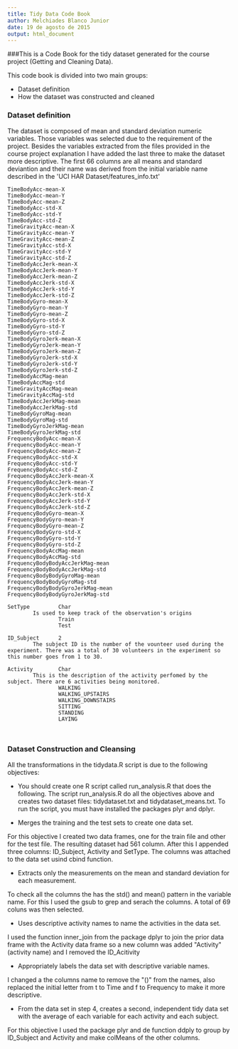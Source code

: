 ```yaml
---
title: Tidy Data Code Book
author: Melchiades Blanco Junior
date: 19 de agosto de 2015
output: html_document
---
```


###This is a Code Book for the tidy dataset generated for the course project (Getting and Cleaning Data).

This code book is divided into two main groups:

* Dataset definition
* How the dataset was constructed and cleaned

### Dataset definition
The dataset is composed of mean and standard deviation numeric variables. Those variables was selected due to the requirement of the project.
Besides the variables extracted from the files provided in the course project explanation I have added the last three to make the dataset more descriptive. The first 66 columns are all means and standard deviantion and their name was derived from the initial variable name described in the 'UCI HAR Dataset/features_info.txt'
```{r}
TimeBodyAcc-mean-X
TimeBodyAcc-mean-Y
TimeBodyAcc-mean-Z          
TimeBodyAcc-std-X
TimeBodyAcc-std-Y
TimeBodyAcc-std-Z           
TimeGravityAcc-mean-X
TimeGravityAcc-mean-Y
TimeGravityAcc-mean-Z       
TimeGravityAcc-std-X
TimeGravityAcc-std-Y
TimeGravityAcc-std-Z
TimeBodyAccJerk-mean-X
TimeBodyAccJerk-mean-Y
TimeBodyAccJerk-mean-Z      
TimeBodyAccJerk-std-X
TimeBodyAccJerk-std-Y
TimeBodyAccJerk-std-Z       
TimeBodyGyro-mean-X
TimeBodyGyro-mean-Y
TimeBodyGyro-mean-Z         
TimeBodyGyro-std-X
TimeBodyGyro-std-Y
TimeBodyGyro-std-Z          
TimeBodyGyroJerk-mean-X
TimeBodyGyroJerk-mean-Y
TimeBodyGyroJerk-mean-Z     
TimeBodyGyroJerk-std-X
TimeBodyGyroJerk-std-Y
TimeBodyGyroJerk-std-Z      
TimeBodyAccMag-mean
TimeBodyAccMag-std
TimeGravityAccMag-mean      
TimeGravityAccMag-std
TimeBodyAccJerkMag-mean
TimeBodyAccJerkMag-std      
TimeBodyGyroMag-mean
TimeBodyGyroMag-std
TimeBodyGyroJerkMag-mean    
TimeBodyGyroJerkMag-std
FrequencyBodyAcc-mean-X
FrequencyBodyAcc-mean-Y          
FrequencyBodyAcc-mean-Z
FrequencyBodyAcc-std-X
FrequencyBodyAcc-std-Y           
FrequencyBodyAcc-std-Z
FrequencyBodyAccJerk-mean-X
FrequencyBodyAccJerk-mean-Y      
FrequencyBodyAccJerk-mean-Z
FrequencyBodyAccJerk-std-X
FrequencyBodyAccJerk-std-Y       
FrequencyBodyAccJerk-std-Z
FrequencyBodyGyro-mean-X
FrequencyBodyGyro-mean-Y         
FrequencyBodyGyro-mean-Z
FrequencyBodyGyro-std-X
FrequencyBodyGyro-std-Y          
FrequencyBodyGyro-std-Z
FrequencyBodyAccMag-mean
FrequencyBodyAccMag-std          
FrequencyBodyBodyAccJerkMag-mean
FrequencyBodyBodyAccJerkMag-std
FrequencyBodyBodyGyroMag-mean    
FrequencyBodyBodyGyroMag-std
FrequencyBodyBodyGyroJerkMag-mean
FrequencyBodyBodyGyroJerkMag-std 

SetType         Char
        Is used to keep track of the observation's origins
                Train
                Test
                
ID_Subject      2
        The subject ID is the number of the vounteer used during the experiment. There was a total of 30 volunteers in the experiment so this number goes from 1 to 30.
        
Activity        Char
        This is the description of the activity perfomed by the subject. There are 6 activities being monitored.
                WALKING
                WALKING_UPSTAIRS
                WALKING_DOWNSTAIRS
                SITTING
                STANDING
                LAYING

        
```

### Dataset Construction and Cleansing
All the transformations in the tidydata.R script is due to the following objectives:
* You should create one R script called run_analysis.R that does the following.
The script run_analysis.R do all the objectives above and creates two dataset files: tidydataset.txt and tidydataset_means.txt.
To run the script, you must have installed the packages plyr and dplyr.

* Merges the training and the test sets to create one data set.

For this objective I created two data frames, one for the train file and other for the test file. The resulting dataset had 561 column. After this I appended three columns: ID_Subject, Activity and SetType.
The columns was attached to the data set usind cbind function.

* Extracts only the measurements on the mean and standard deviation for each measurement. 

To check all the columns the has the std() and mean() pattern in the variable name. For this I used the gsub to grep and serach the columns. A total of 69 coluns was then selected.

* Uses descriptive activity names to name the activities in the data set.

I used the function inner_join from the package dplyr to join the prior data frame with the Activity data frame so a new column was added "Activity" (activity name) and I removed the ID_Acitivity

* Appropriately labels the data set with descriptive variable names. 

I changed a the columns name to remove the "()" from the names, also replaced the initial letter from t to Time and f to Frequency to make it more descriptive.

* From the data set in step 4, creates a second, independent tidy data set with the average of each variable for each activity and each subject.

For this objective I used the package plyr and de function ddply to group by ID_Subject and Activity and make colMeans of the other columns.

